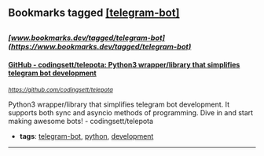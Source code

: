 ## Bookmarks tagged [[telegram-bot]](https://www.bookmarks.dev/search?q=[telegram-bot])

_<sup><sup>[www.bookmarks.dev/tagged/telegram-bot](https://www.bookmarks.dev/tagged/telegram-bot)</sup></sup>_
---
#### [GitHub - codingsett/telepota: Python3 wrapper/library that simplifies telegram bot development](https://github.com/codingsett/telepota)
_<sup>https://github.com/codingsett/telepota</sup>_

Python3 wrapper/library that simplifies telegram bot development. It supports both sync and asyncio methods of programming. Dive in and start making awesome bots! - codingsett/telepota
* **tags**: [telegram-bot](../tagged/telegram-bot.md), [python](../tagged/python.md), [development](../tagged/development.md)
---
